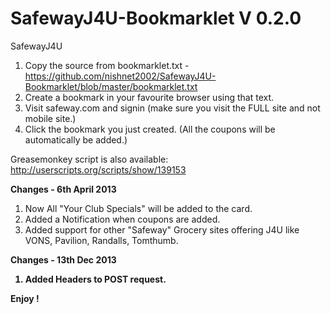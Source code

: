 SafewayJ4U-Bookmarklet V 0.2.0
======================

SafewayJ4U

1. Copy the source from bookmarklet.txt - https://github.com/nishnet2002/SafewayJ4U-Bookmarklet/blob/master/bookmarklet.txt
2. Create a bookmark in your favourite browser using that text.
3. Visit safeway.com and signin (make sure you visit the FULL site and not mobile site.)
4. Click the bookmark you just created. (All the coupons will be automatically be added.)


Greasemonkey script is also available:
http://userscripts.org/scripts/show/139153

<b>Changes - 6th April 2013</b>

1. Now All "Your Club Specials" will be added to the card.
2. Added a Notification when coupons are added.
3. Added support for other "Safeway" Grocery sites offering J4U like VONS, Pavilion, Randalls, Tomthumb.

<b>Changes - 13th Dec 2013
1. Added Headers to POST request.

Enjoy !
